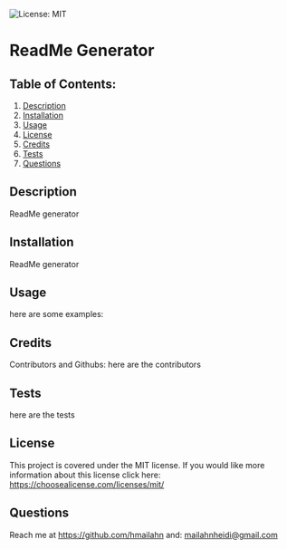 
  ![License: MIT](https://img.shields.io/badge/License-MIT-yellow.svg)
  
  # ReadMe Generator

  ## Table of Contents:
  1. [Description](#Description)
  2. [Installation](#Installation)
  3. [Usage](#Usage)
  4. [License](#License)
  5. [Credits](#Credits)
  6. [Tests](#Tests)
  7. [Questions](#Questions)

  ## Description
  ReadMe generator 

  ## Installation
  ReadMe generator

  ## Usage
  here are some examples:

  ## Credits
  Contributors and Githubs:
  here are the contributors

  ## Tests 
  here are the tests

  ## License
  
This project is covered under the MIT license. If you would like more information about this license click here: 
  https://choosealicense.com/licenses/mit/


  ## Questions
  Reach me at https://github.com/hmailahn
  and: mailahnheidi@gmail.com

